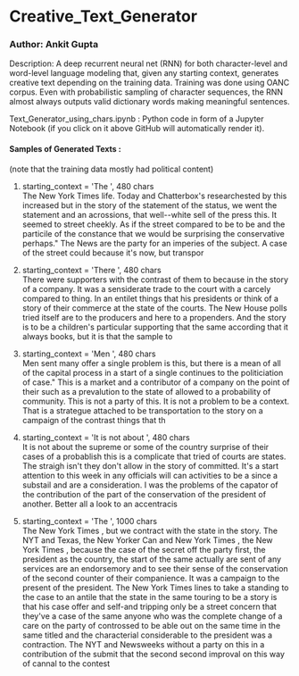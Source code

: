 # Creative_Text_Generator

### Author: Ankit Gupta

Description: A deep recurrent neural net (RNN) for both character-level and word-level language modeling that, given any starting context, generates creative text depending on the training data. Training was done using OANC corpus. Even with probabilistic sampling of character sequences, the RNN almost always outputs valid dictionary words making meaningful sentences.

Text_Generator_using_chars.ipynb : Python code in form of a Jupyter Notebook (if you click on it above GitHub will automatically render it).

#### Samples of Generated Texts : 
(note that the training data mostly had political content)

1. starting_context = 'The ', 480 chars </br>
The New York Times life. Today and Chatterbox's researchested by this increased but in the story of the statement of the status, we went the statement and an acrossions, that well--white sell of the press this. It seemed to street cheekly. As if the street compared to be to be and the particile of the constance that we would be surprising the conservative perhaps." The News are the party for an imperies of the subject. A case of the street could because it's now, but transpor

2. starting_context = 'There ', 480 chars </br>
There were supporters with the contrast of them to because in the story of a company. It was a sensiderate trade to the court with a carcely compared to thing. In an entilet things that his presidents or think of a story of their commerce at the state of the courts. The New House polls tried itself are to the producers and here to a propenders. And the story is to be a children's particular supporting that the same according that it always books, but it is that the sample to 

3. starting_context = 'Men ', 480 chars </br>
Men sent many offer a single problem is this, but there is a mean of all of the capital process in a start of a single continues to the politiciation of case." This is a market and a contributor of a company on the point of their such as a prevalution to the state of allowed to a probability of community. This is not a party of this. It is not a problem to be a context. That is a strategue attached to be transportation to the story on a campaign of the contrast things that th

4. starting_context = 'It is not about ', 480 chars </br>
It is not about the supreme or some of the country surprise of their cases of a probablish this is a complicate that tried of courts are states. The straigh isn't they don't allow in the story of committed. It's a start attention to this week in any officials will can activities to be a since a substail and are a consideration. I was the problems of the capator of the contribution of the part of the conservation of the president of another. Better all a look to an accentracis

5. starting_context = 'The ', 1000 chars </br>
The New York Times , but we contract with the state in the story. The NYT and Texas, the New Yorker Can and New York Times , the New York Times , because the case of the secret off the party first, the president as the country, the start of the same actually are sent of any services are an endorsemory and to see their sense of the conservation of the second counter of their companience. It was a campaign to the present of the president. The New York Times lines to take a standing to the case to an antile that the state in the same touring to be a story is that his case offer and self-and tripping only be a street concern that they've a case of the same anyone who was the complete change of a care on the party of controssed to be able out on the same time in the same titled and the characterial considerable to the president was a contraction. The NYT and Newsweeks without a party on this in a contribution of the submit that the second second improval on this way of cannal to the contest
